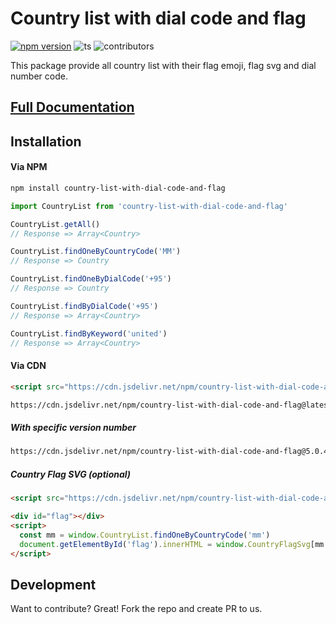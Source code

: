 # Country list with dial code and flag

[![npm version](https://badge.fury.io/js/country-list-with-dial-code-and-flag.svg)](https://badge.fury.io/js/country-list-with-dial-code-and-flag) ![ts](https://badgen.net/badge/Built%20With/TypeScript/blue) ![contributors](https://badgen.net/github/contributors/necessarylion/country-list-with-dial-code-and-flag)

This package provide all country list with their flag emoji, flag svg and dial number code.

## [Full Documentation](https://zin-kyaw-kyaw.gitbook.io/country-flags/)

## Installation

#### Via NPM

```sh
npm install country-list-with-dial-code-and-flag
```

```ts
import CountryList from 'country-list-with-dial-code-and-flag'

CountryList.getAll() 
// Response => Array<Country>

CountryList.findOneByCountryCode('MM') 
// Response => Country

CountryList.findOneByDialCode('+95') 
// Response => Country

CountryList.findByDialCode('+95') 
// Response => Array<Country>

CountryList.findByKeyword('united') 
// Response => Array<Country>
```

#### Via CDN

```html
<script src="https://cdn.jsdelivr.net/npm/country-list-with-dial-code-and-flag@latest/dist/main.js"></script>

https://cdn.jsdelivr.net/npm/country-list-with-dial-code-and-flag@latest/dist/main.js
```

##### With specific version number

```bash
https://cdn.jsdelivr.net/npm/country-list-with-dial-code-and-flag@5.0.4/dist/main.js
```

##### Country Flag SVG (optional)

```html
<script src="https://cdn.jsdelivr.net/npm/country-list-with-dial-code-and-flag/dist/country-flag-svg.js"></script>
```

```html
<div id="flag"></div>
<script>
  const mm = window.CountryList.findOneByCountryCode('mm')
  document.getElementById('flag').innerHTML = window.CountryFlagSvg[mm.code]
</script>
```

## Development

Want to contribute? Great!
Fork the repo and create PR to us.
